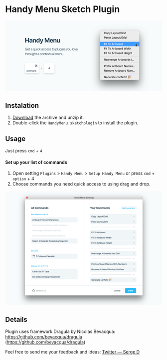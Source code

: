 # Handy Menu Sketch Plugin

![Cover](https://github.com/sergeishere/HandyMenu-SketchPlugin/raw/master/images/cover_image.png)

## Instalation

1. [Download](https://github.com/sergeishere/HandyMenu-SketchPlugin/archive/master.zip) the archive and unzip it.
2. Double-click the `HandyMenu.sketchplugin` to install the plugin.

## Usage

Just press `cmd` + `4`

#### Set up your list of commands

1. Open setting `Plugins` > `Handy Menu` > `Setup Handy Menu` or press `cmd` + `option` + 4
2. Choose commands you need quick access to using drag and drop.

![Settings](https://github.com/sergeishere/HandyMenu-SketchPlugin/raw/master/images/settings.png)

## Details

Plugin uses framework Dragula by Nicolás Bevacqua: https://github.com/bevacqua/dragula (https://github.com/bevacqua/dragula)

Feel free to send me your feedback and ideas: [Twitter — Serge D](https://twitter.com/sergehere)
